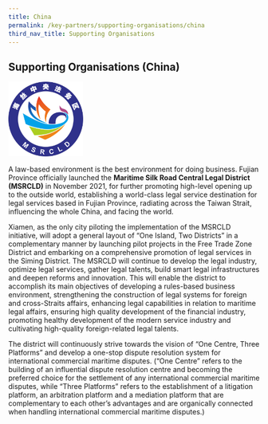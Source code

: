 ```yaml
---
title: China
permalink: /key-partners/supporting-organisations/china
third_nav_title: Supporting Organisations
---
```

<style>
   
  .img-logo img {
    max-height: 70px;
    width: auto; 
    margin-left: 0; 
    }
    
    .msrcld-logo img {
    max-height: 150px;
  }
</style>

## Supporting Organisations (China)

<div class="img-logo msrcld-logo">
  <img src="/images/logo-msrcld.png" title="MSRCLD Logo" alt="MSRCLD Logo">
</div>



A law-based environment is the best environment for doing business. Fujian Province officially launched the **Maritime Silk Road Central Legal District (MSRCLD)** in November 2021, for further promoting high-level opening up to the outside world, establishing a world-class legal service destination for legal services based in Fujian Province, radiating across the Taiwan Strait, influencing the whole China, and facing the world. 

Xiamen, as the only city piloting the implementation of the MSRCLD initiative, will adopt a general layout of “One Island, Two Districts” in a complementary manner by launching pilot projects in the Free Trade Zone District and embarking on a comprehensive promotion of legal services in the Siming District. The MSRCLD will continue to develop the legal industry, optimize legal services, gather legal talents, build smart legal infrastructures and deepen reforms and innovation. This will enable the district to accomplish its main objectives of developing a rules-based business environment, strengthening the construction of legal systems for foreign and cross-Straits affairs, enhancing legal capabilities in relation to maritime legal affairs, ensuring high quality development of the financial industry, promoting healthy development of the modern service industry and cultivating high-quality foreign-related legal talents. 

The district will continuously strive towards the vision of “One Centre, Three Platforms” and develop a one-stop dispute resolution system for international commercial maritime disputes. (“One Centre” refers to the building of an influential dispute resolution centre and becoming the preferred choice for the settlement of any international commercial maritime disputes, while “Three Platforms” refers to the establishment of a litigation platform, an arbitration platform and a mediation platform that are complementary to each other’s advantages and are organically connected when handling international commercial maritime disputes.)
